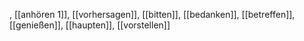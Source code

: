 , [[anhören 1]], [[vorhersagen]], [[bitten]], [[bedanken]], [[betreffen]], [[genießen]], [[haupten]], [[vorstellen]]